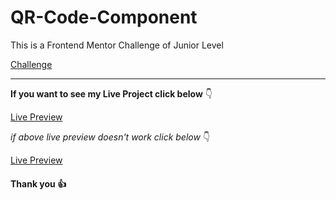 # QR-Code-Component

This is a Frontend Mentor Challenge of Junior Level

[Challenge](https://www.frontendmentor.io/challenges/qr-code-component-iux_sIO_H)

---

**If you want to see my Live Project click below** :point_down:

[Live Preview](https://competent-chandrasekhar-229aef.netlify.app/)

_if above live preview doesn't work click below_ :point_down:

[Live Preview](https://qr-code-component-lake.vercel.app/)

#### Thank you :+1:
